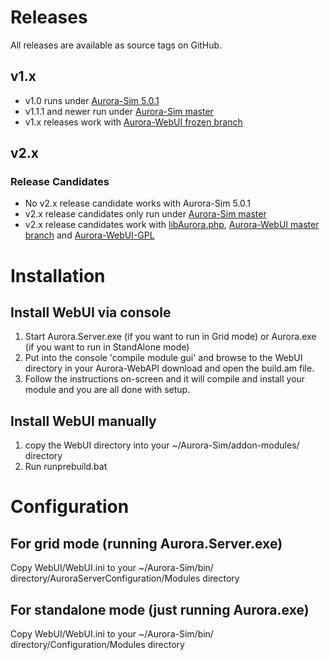# Releases
All releases are available as source tags on GitHub.

## v1.x
* v1.0 runs under [Aurora-Sim 5.0.1](https://github.com/aurora-sim/Aurora-Sim/downloads)
* v1.1.1 and newer run under [Aurora-Sim master](https://github.com/aurora-sim/Aurora-Sim/tree/master)
* v1.x releases work with [Aurora-WebUI frozen branch](https://github.com/aurora-sim/Aurora-WebUI/tree/frozen)

## v2.x

### Release Candidates
* No v2.x release candidate works with Aurora-Sim 5.0.1
* v2.x release candidates only run under [Aurora-Sim master](https://github.com/aurora-sim/Aurora-Sim/tree/master)
* v2.x release candidates work with [libAurora.php](https://github.com/aurora-sim/libAurora.php), [Aurora-WebUI master branch](https://github.com/aurora-sim/Aurora-WebUI/tree/master) and [Aurora-WebUI-GPL](https://github.com/SignpostMarv/Aurora-WebUI-GPL)

# Installation

## Install WebUI via console
1. Start Aurora.Server.exe (if you want to run in Grid mode) or Aurora.exe (if you want to run in StandAlone mode)
2. Put into the console 'compile module gui' and browse to the WebUI directory in your Aurora-WebAPI download and open the build.am file.
3. Follow the instructions on-screen and it will compile and install your module and you are all done with setup.

## Install WebUI manually
1. copy the WebUI directory into your ~/Aurora-Sim/addon-modules/ directory
2. Run runprebuild.bat

# Configuration

## For grid mode (running Aurora.Server.exe)
Copy WebUI/WebUI.ini to your ~/Aurora-Sim/bin/ directory/AuroraServerConfiguration/Modules directory

## For standalone mode (just running Aurora.exe)
Copy WebUI/WebUI.ini to your ~/Aurora-Sim/bin/ directory/Configuration/Modules directory
